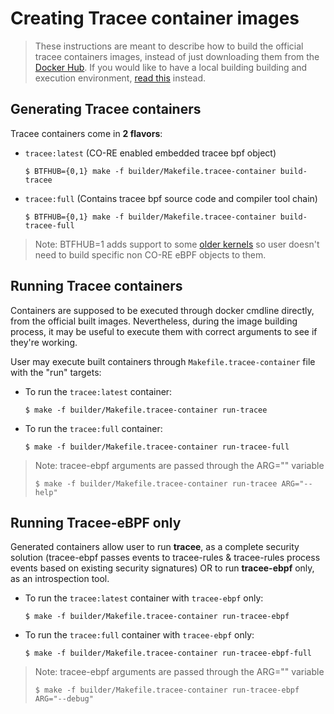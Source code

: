 # Creating Tracee container images

> These instructions are meant to describe how to build the official tracee
> containers images, instead of just downloading them from the
> [Docker Hub](https://hub.docker.com/r/aquasec/tracee). If you would like to
> have a local building building and execution environment,
> [read this](./environment.md) instead.

## Generating Tracee containers

Tracee containers come in **2 flavors**:

* `tracee:latest` (CO-RE enabled embedded tracee bpf object)

  ```
  $ BTFHUB={0,1} make -f builder/Makefile.tracee-container build-tracee
  ```

* `tracee:full` (Contains tracee bpf source code and compiler tool chain)

  ```
  $ BTFHUB={0,1} make -f builder/Makefile.tracee-container build-tracee-full
  ```

> Note: BTFHUB=1 adds support to some [older kernels](https://github.com/aquasecurity/btfhub/blob/main/docs/supported-distros.md)
> so user doesn't need to build specific non CO-RE eBPF objects to them.

## Running Tracee containers

Containers are supposed to be executed through docker cmdline directly, from
the official built images. Nevertheless, during the image building process, it
may be useful to execute them with correct arguments to see if they're
working.

User may execute built containers through `Makefile.tracee-container` file with
the "run" targets:

* To run the `tracee:latest` container:

  ```
  $ make -f builder/Makefile.tracee-container run-tracee
  ```

* To run the `tracee:full` container:

  ```
  $ make -f builder/Makefile.tracee-container run-tracee-full
  ```

> Note: tracee-ebpf arguments are passed through the ARG="" variable
>
> ```
> $ make -f builder/Makefile.tracee-container run-tracee ARG="--help"
> ```

## Running Tracee-eBPF only

Generated containers allow user to run **tracee**, as a complete security
solution (tracee-ebpf passes events to tracee-rules & tracee-rules process
events based on existing security signatures) OR to run **tracee-ebpf** only,
as an introspection tool.

* To run the `tracee:latest` container with `tracee-ebpf` only:

  ```
  $ make -f builder/Makefile.tracee-container run-tracee-ebpf
  ```

* To run the `tracee:full` container with `tracee-ebpf` only:

  ```
  $ make -f builder/Makefile.tracee-container run-tracee-ebpf-full
  ```

> Note: tracee-ebpf arguments are passed through the ARG="" variable
>
> ```
> $ make -f builder/Makefile.tracee-container run-tracee-ebpf ARG="--debug"
> ```
